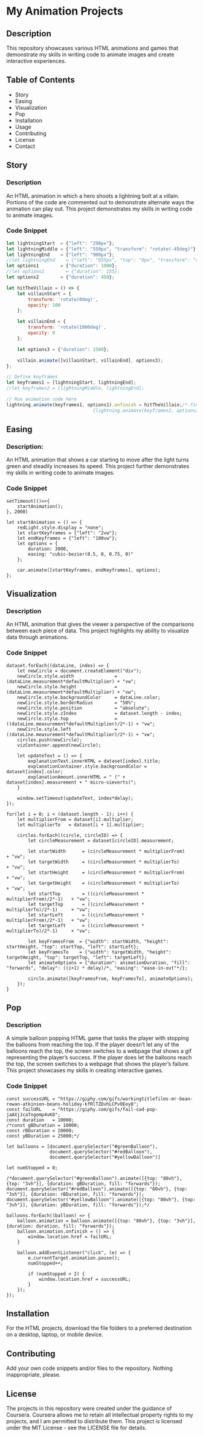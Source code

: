 # My Animation Projects

## Description
This repository showcases various HTML animations and games that demonstrate my skills in writing code to animate images and create interactive experiences.

## Table of Contents
- Story
- Easing
- Visualization
- Pop
- Installation
- Usage
- Contributing
- License
- Contact

## Story
### Description
An HTML animation in which a hero shoots a lightning bolt at a villain. Portions of the code are commented out to demonstrate alternate ways the animation can play out. This project demonstrates my skills in writing code to animate images.

### Code Snippet
```javascript
let lightningStart  = {"left": "290px"};
let lightningMiddle = {"left": "550px", "transform": "rotate(-45deg)"};
let lightningEnd    = {"left": "900px"};
//let lightningEnd    = {"left": "855px", "top": "0px", "transform": "rotate(-45deg)"};
let options1        = {"duration": 1000};
//let options1        = {"duration": 155};
let options2        = {"duration": 450};

let hitTheVillain = () => {
    let villainStart = {
        transform: 'rotate(0deg)',
        opacity: 100
    };

    let villainEnd = {
        transform: 'rotate(1000deg)',
        opacity: 0
    };

    let options3 = {"duration": 1500};

    villain.animate([villainStart, villainEnd], options3);
};

// Define keyframes
let keyframes1 = [lightningStart, lightningEnd];
//let keyframes2 = [lightningMiddle, lightningEnd];

// Run animation code here
lightning.animate(keyframes1, options1).onfinish = hitTheVillain;/*.finished.then(() => 
                                {lightning.animate(keyframes2, options2)});*/

```


## Easing

### Description:
An HTML animation that shows a car starting to move after the light turns green and steadily increases its speed. This project further demonstrates my skills in writing code to animate images.


### Code Snippet
```
setTimeout(()=>{
    startAnimation();
}, 2000)

let startAnimation = () => {
    redLight.style.display = "none";
    let startKeyframes = {"left": "2vw"};
    let endKeyframes = {"left": "100vw"};
    let options = {
        duration: 3000,
        easing: "cubic-bezier(0.5, 0, 0.75, 0)"
    };

    car.animate([startKeyframes, endKeyframes], options);
};
```

## Visualization

### Description
An HTML animation that gives the viewer a perspective of the comparisons between each piece of data. This project highlights my ability to visualize data through animations.

### Code Snippet
```
dataset.forEach((dataLine, index) => {
    let newCircle = document.createElement("div");
    newCircle.style.width               = (dataLine.measurement*defaultMultiplier) + "vw";
    newCircle.style.height              = (dataLine.measurement*defaultMultiplier) + "vw";
    newCircle.style.backgroundColor     = dataLine.color;
    newCircle.style.borderRadius        = "50%";
    newCircle.style.position            = "absolute";
    newCircle.style.zIndex              = dataset.length - index;
    newCircle.style.top                 = ((dataLine.measurement*defaultMultiplier)/2*-1) + "vw";
    newCircle.style.left                = ((dataLine.measurement*defaultMultiplier)/2*-1) + "vw";
    circles.push(newCircle);
    vizContainer.append(newCircle);

    let updateText = () => {
        explanationText.innerHTML = dataset[index].title;
        explanationContainer.style.backgroundColor = dataset[index].color;
        explanationAmount.innerHTML = " (" + dataset[index].measurement + " micro-sieverts)";
    }

    window.setTimeout(updateText, index*delay);
});

for(let i = 0; i < (dataset.length - 1); i++) {
    let multiplierFrom = dataset[i].multiplier;
    let multiplierTo   = dataset[i + 1].multiplier;

    circles.forEach((circle, circleID) => {
        let circleMeasurement = dataset[circleID].measurement;

        let startWidth      = (circleMeasurement * multiplierFrom)          + "vw";
        let targetWidth     = (circleMeasurement * multiplierTo)            + "vw";
        let startHeight     = (circleMeasurement * multiplierFrom)          + "vw";
        let targetHeight    = (circleMeasurement * multiplierTo)            + "vw";
        let startTop        = ((circleMeasurement * multiplierFrom)/2*-1)   + "vw";
        let targetTop       = ((circleMeasurement * multiplierTo)/2*-1)     + "vw";
        let startLeft       = ((circleMeasurement * multiplierFrom)/2*-1)   + "vw";
        let targetLeft      = ((circleMeasurement * multiplierTo)/2*-1)     + "vw";

        let keyFramesFrom  = {"width": startWidth, "height": startHeight, "top": startTop, "left": startLeft};
        let keyFramesTo    = {"width": targetWidth, "height": targetHeight, "top": targetTop, "left": targetLeft};
        let animateOptions = {"duration": animationDuration, "fill": "forwards", "delay": ((i+1) * delay)/*, "easing": "ease-in-out"*/};

        circle.animate([keyFramesFrom, keyFramesTo], animateOptions);
    });
}
```

## Pop

### Description
A simple balloon popping HTML game that tasks the player with stopping the balloons from reaching the top. If the player doesn’t let any of the balloons reach the top, the screen switches to a webpage that shows a gif representing the player’s success. If the player does let the balloons reach the top, the screen switches to a webpage that shows the player’s failure. This project showcases my skills in creating interactive games.

### Code Snippet
```
const successURL = "https://giphy.com/gifs/workingtitlefilms-mr-bean-rowan-atkinson-beans-holiday-kfRlTZDvhLCPvOEey8";
const failURL    = "https://giphy.com/gifs/fail-sad-pop-jaAXjJcaTngemp4vK8";
const duration   = 10000;
/*const gBDuration = 10000;
const rBDuration = 20000;
const yBDuration = 25000;*/

let balloons = [document.querySelector("#greenBalloon"),
                document.querySelector("#redBalloon"),
                document.querySelector("#yellowBalloon")]

let numStopped = 0;

/*document.querySelector("#greenBalloon").animate([{top: "80vh"}, {top: "3vh"}], {duration: gBDuration, fill: "forwards"});
document.querySelector("#redBalloon").animate([{top: "80vh"}, {top: "3vh"}], {duration: rBDuration, fill: "forwards"});
document.querySelector("#yellowBalloon").animate([{top: "80vh"}, {top: "3vh"}], {duration: yBDuration, fill: "forwards"});*/

balloons.forEach((balloon) => {
    balloon.animation = balloon.animate([{top: "80vh"}, {top: "3vh"}], {duration: duration, fill: "forwards"});
    balloon.animation.onfinish = () => {
        window.location.href = failURL;
    }

    balloon.addEventListener("click", (e) => {
        e.currentTarget.animation.pause();
        numStopped++;

        if (numStopped > 2) {
            window.location.href = successURL;
        }
    });
});
```

## Installation
For the HTML projects, download the file folders to a preferred destination on a desktop, laptop, or mobile device.

## Contributing
Add your own code snippets and/or files to the repository. Nothing inappropriate, please.

## License
The projects in this repository were created under the guidance of Coursera. Coursera allows me to retain all intellectual property rights to my projects, and I am permitted to distribute them. This project is licensed under the MIT License - see the LICENSE file for details.
  
